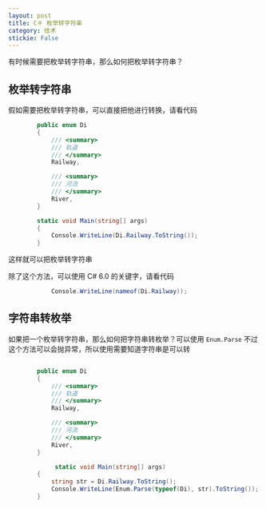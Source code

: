 ```yaml
---
layout: post
title: C＃ 枚举转字符串 
category: 技术 
stickie: False
---
```


有时候需要把枚举转字符串，那么如何把枚举转字符串？
<div id="toc"></div>
<!--more-->
<!-- csdn -->

## 枚举转字符串

假如需要把枚举转字符串，可以直接把他进行转换，请看代码

```csharp
        public enum Di
        {
            /// <summary>
            /// 轨道
            /// </summary>
            Railway,

            /// <summary>
            /// 河流
            /// </summary>
            River,
        }

        static void Main(string[] args)
        {
            Console.WriteLine(Di.Railway.ToString());
        }
```

这样就可以把枚举转字符串

除了这个方法，可以使用 C# 6.0 的关键字，请看代码

```csharp
            Console.WriteLine(nameof(Di.Railway));

```

## 字符串转枚举

如果把一个枚举转字符串，那么如何把字符串转枚举？可以使用 `Enum.Parse` 不过这个方法可以会抛异常，所以使用需要知道字符串是可以转

```csharp

        public enum Di
        {
            /// <summary>
            /// 轨道
            /// </summary>
            Railway,

            /// <summary>
            /// 河流
            /// </summary>
            River,
        }

             static void Main(string[] args)
        {
            string str = Di.Railway.ToString();
            Console.WriteLine(Enum.Parse(typeof(Di), str).ToString());
        }
```
